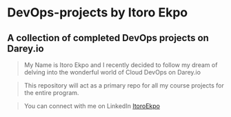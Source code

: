 # DevOps-projects by Itoro Ekpo

## A collection of completed DevOps projects on Darey.io

> My Name is Itoro Ekpo and I recently decided to follow my dream of delving into the wonderful world of Cloud DevOps on Darey.io

> This repository will act as a primary repo for all my course projects for the entire program.

> You can connect with me on LinkedIn [ItoroEkpo](https://www.linkedin.com/in/itoro-michael-ekpo/)

